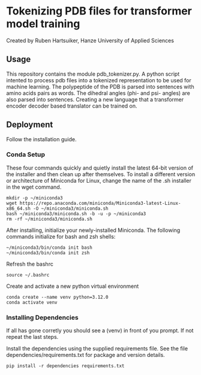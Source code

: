 # Tokenizing PDB files for transformer model training

Created by Ruben Hartsuiker, Hanze University of Applied Sciences

## Usage
This repository contains the module pdb_tokenizer.py. A python script intented to process pdb files into a tokenized representation to be used for machine learning. The polypeptide of the PDB is parsed into sentences with amino acids pairs as words. The dihedral angles (phi- and psi- angles) are also parsed into sentences. Creating a new language that a transformer encoder decoder based translator can be trained on. 

## Deployment
Follow the installation guide.

### Conda Setup
These four commands quickly and quietly install the latest 64-bit version of the installer and then clean up after themselves. To install a different version or architecture of Miniconda for Linux, change the name of the .sh installer in the wget command.

```{bash}
mkdir -p ~/miniconda3
wget https://repo.anaconda.com/miniconda/Miniconda3-latest-Linux-x86_64.sh -O ~/miniconda3/miniconda.sh
bash ~/miniconda3/miniconda.sh -b -u -p ~/miniconda3
rm -rf ~/miniconda3/miniconda.sh
```

After installing, initialize your newly-installed Miniconda. The following commands initialize for bash and zsh shells:

```{bash}
~/miniconda3/bin/conda init bash
~/miniconda3/bin/conda init zsh
```

Refresh the bashrc

```{bash}
source ~/.bashrc
```

Create and activate a new python virtual environment

```{bash}
conda create --name venv python=3.12.0
conda activate venv
```

### Installing Dependencies

If all has gone corretly you should see a (venv) in front of you prompt. If not repeat the last steps.

Install the dependencies using the supplied requirements file. See the file dependencies/requirements.txt for package and version details.

```{bash}
pip install -r dependencies requirements.txt
```





